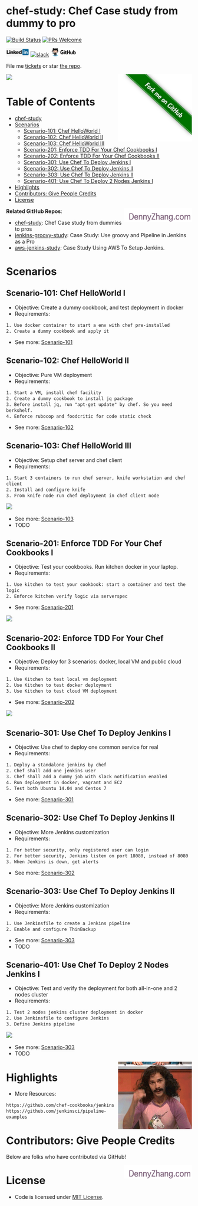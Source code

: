 # chef-study: Chef Case study from dummy to pro

[![Build Status](https://travis-ci.org/DennyZhang/chef-study.svg?branch=master)](https://travis-ci.org/DennyZhang/chef-study) [![PRs Welcome](https://img.shields.io/badge/PRs-welcome-brightgreen.svg)](http://makeapullrequest.com)

[![LinkedIn](https://raw.githubusercontent.com/USDevOps/mywechat-slack-group/master/images/linkedin.png)](https://www.linkedin.com/in/dennyzhang001) <a href="https://www.dennyzhang.com/slack" target="_blank" rel="nofollow"><img src="http://slack.dennyzhang.com/badge.svg" alt="slack"/></a> [![Github](https://raw.githubusercontent.com/USDevOps/mywechat-slack-group/master/images/github.png)](https://github.com/DennyZhang)

File me [tickets](https://github.com/DennyZhang/chef-study/issues) or star [the repo](https://github.com/DennyZhang/chef-study).

<a href="https://github.com/DennyZhang?tab=followers"><img align="right" width="200" height="183" src="https://raw.githubusercontent.com/USDevOps/mywechat-slack-group/master/images/fork_github.png" /></a>

<a href="https://www.dennyzhang.com"><img src="https://raw.githubusercontent.com/DennyZhang/chef-study/master/images/chef_icon.png"/> </a>

Table of Contents
=================

   * [chef-study](#chef-study)
   * [Scenarios](#scenarios)
      * [Scenario-101: Chef HelloWorld I](#scenario-101-chef-helloworld-i)
      * [Scenario-102: Chef HelloWorld II](#scenario-102-chef-helloworld-ii)
      * [Scenario-103: Chef HelloWorld III](#scenario-103-chef-helloworld-iii)
      * [Scenario-201: Enforce TDD For Your Chef Cookbooks I](#scenario-201-enforce-tdd-for-your-chef-cookbooks-i)
      * [Scenario-202: Enforce TDD For Your Chef Cookbooks II](#scenario-202-enforce-tdd-for-your-chef-cookbooks-ii)
      * [Scenario-301: Use Chef To Deploy Jenkins I](#scenario-301-use-chef-to-deploy-jenkins-i)
      * [Scenario-302: Use Chef To Deploy Jenkins II](#scenario-302-use-chef-to-deploy-jenkins-ii)
      * [Scenario-303: Use Chef To Deploy Jenkins II](#scenario-303-use-chef-to-deploy-jenkins-ii)
      * [Scenario-401: Use Chef To Deploy 2 Nodes Jenkins I](#scenario-401-use-chef-to-deploy-2-nodes-jenkins-i)
   * [Highlights](#highlights)
   * [Contributors: Give People Credits](#contributors-give-people-credits)
   * [License](#license)

<a href="https://www.dennyzhang.com"><img align="right" width="185" height="37" src="https://raw.githubusercontent.com/USDevOps/mywechat-slack-group/master/images/dns_small.png"></a>

**Related GitHub Repos**:
- [chef-study](https://github.com/DennyZhang/chef-study): Chef Case study from dummies to pros
- [jenkins-groovy-study](https://github.com/DennyZhang/jenkins-groovy-study): Case Study: Use groovy and Pipeline in Jenkins as a Pro
- [aws-jenkins-study](https://github.com/DennyZhang/aws-jenkins-study): Case Study Using AWS To Setup Jenkins.

# Scenarios

## Scenario-101: Chef HelloWorld I
- Objective: Create a dummy cookbook, and test deployment in docker
- Requirements:
```
1. Use docker container to start a env with chef pre-installed
2. Create a dummy cookbook and apply it
```
- See more: [Scenario-101](./Scenario-101)

## Scenario-102: Chef HelloWorld II
- Objective: Pure VM deployment
- Requirements:
```
1. Start a VM, install chef facility
2. Create a dummy cookbook to install jq package
3. Before install jq, run "apt-get update" by chef. So you need berkshelf.
4. Enforce rubocop and foodcritic for code static check
```
- See more: [Scenario-102](./Scenario-102)

## Scenario-103: Chef HelloWorld III
- Objective: Setup chef server and chef client
- Requirements:
```
1. Start 3 containers to run chef server, knife workstation and chef client
2. Install and configure knife
3. From knife node run chef deployment in chef client node
```
<a href="https://www.dennyzhang.com"><img src="https://raw.githubusercontent.com/DennyZhang/chef-study/master/images/scenario-103-design.png"/> </a>
- See more: [Scenario-103](./Scenario-103)
- TODO

## Scenario-201: Enforce TDD For Your Chef Cookbooks I
- Objective: Test your cookbooks. Run kitchen docker in your laptop.
- Requirements:
```
1. Use kitchen to test your cookbook: start a container and test the logic
2. Enforce kitchen verify logic via serverspec
```
- See more: [Scenario-201](./Scenario-201)

<a href="https://www.dennyzhang.com"><img src="https://raw.githubusercontent.com/DennyZhang/chef-study/master/images/scenario-201-design.png"/> </a>
## Scenario-202: Enforce TDD For Your Chef Cookbooks II
- Objective: Deploy for 3 scenarios: docker, local VM and public cloud
- Requirements:
```
1. Use Kitchen to test local vm deployment
2. Use Kitchen to test docker deployment
3. Use Kitchen to test cloud VM deployment
```
- See more: [Scenario-202](./Scenario-202)

<a href="https://www.dennyzhang.com"><img src="https://raw.githubusercontent.com/DennyZhang/chef-study/master/images/scenario-202-design.png"/> </a>

## Scenario-301: Use Chef To Deploy Jenkins I
- Objective: Use chef to deploy one common service for real
- Requirements:
```
1. Deploy a standalone jenkins by chef
2. Chef shall add one jenkins user
3. Chef shall add a dummy job with slack notification enabled
4. Run deployment in docker, vagrant and EC2
5. Test both Ubuntu 14.04 and Centos 7
```
- See more: [Scenario-301](./Scenario-301)

## Scenario-302: Use Chef To Deploy Jenkins II
- Objective: More Jenkins customization
- Requirements:
```
1. For better security, only registered user can login
2. For better security, Jenkins listen on port 18080, instead of 8080
3. When Jenkins is down, get alerts
```
- See more: [Scenario-302](./Scenario-302)

## Scenario-303: Use Chef To Deploy Jenkins II
- Objective: More Jenkins customization
- Requirements:
```
1. Use Jenkinsfile to create a Jenkins pipeline
2. Enable and configure ThinBackup
```
- See more: [Scenario-303](./Scenario-303)
- TODO

## Scenario-401: Use Chef To Deploy 2 Nodes Jenkins I
- Objective: Test and verify the deployment for both all-in-one and 2 nodes cluster
- Requirements:
```
1. Test 2 nodes jenkins cluster deployment in docker
2. Use Jenkinsfile to configure Jenkins
3. Define Jenkins pipeline
```
<a href="https://www.dennyzhang.com"><img src="https://raw.githubusercontent.com/DennyZhang/chef-study/master/images/scenario-401-design.png"/> </a>
- See more: [Scenario-303](./Scenario-303)
- TODO

<a href="https://www.dennyzhang.com"><img align="right" width="200" height="183" src="https://raw.githubusercontent.com/USDevOps/mywechat-slack-group/master/images/magic.gif"></a>

# Highlights
- More Resources:
```
https://github.com/chef-cookbooks/jenkins
https://github.com/jenkinsci/pipeline-examples
```

# Contributors: Give People Credits
Below are folks who have contributed via GitHub!

<a href="https://www.dennyzhang.com"><img align="right" width="185" height="37" src="https://raw.githubusercontent.com/USDevOps/mywechat-slack-group/master/images/dns_small.png"></a>

# License
- Code is licensed under [MIT License](https://www.dennyzhang.com/wp-content/mit_license.txt).
